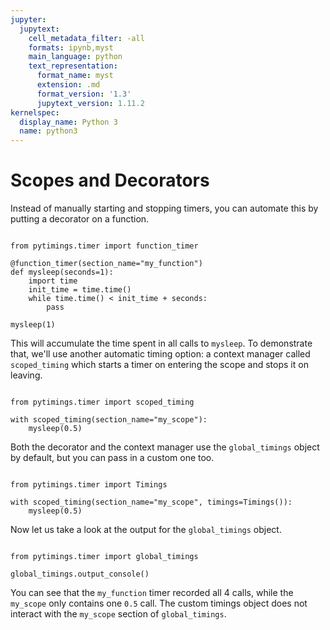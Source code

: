 ```yaml
---
jupyter:
  jupytext:
    cell_metadata_filter: -all
    formats: ipynb,myst
    main_language: python
    text_representation:
      format_name: myst
      extension: .md
      format_version: '1.3'
      jupytext_version: 1.11.2
kernelspec:
  display_name: Python 3
  name: python3
---
```


Scopes and Decorators
=====================

Instead of manually starting and stopping timers, you can
automate this by putting a decorator on a function.

```{code-cell}

from pytimings.timer import function_timer

@function_timer(section_name="my_function")
def mysleep(seconds=1):
    import time
    init_time = time.time()
    while time.time() < init_time + seconds:
        pass

mysleep(1)
```

This will accumulate the time spent in all calls to `mysleep`.
To demonstrate that, we'll use another automatic timing option:
a context manager called `scoped_timing` which starts a timer
on entering the scope and stops it on leaving.

```{code-cell}

from pytimings.timer import scoped_timing

with scoped_timing(section_name="my_scope"):
    mysleep(0.5)
```

Both the decorator and the context manager use the `global_timings`
object by default, but you can pass in a custom one too.

```{code-cell}

from pytimings.timer import Timings

with scoped_timing(section_name="my_scope", timings=Timings()):
    mysleep(0.5)
```

Now let us take a look at the output for the `global_timings` object.

```{code-cell}

from pytimings.timer import global_timings

global_timings.output_console()
```

You can see that the `my_function` timer recorded all 4 calls,
while the `my_scope` only contains one `0.5` call.
The custom timings object does not interact with the `my_scope` section
of `global_timings`.
